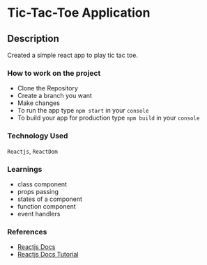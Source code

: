 # Tic-Tac-Toe Application

## Description
Created a simple react app to play tic tac toe. 

### How to work on the project
- Clone the Repository
- Create a branch you want
- Make changes
- To run the app type `npm start` in your `console`
- To build your app for production type `npm build` in your `console`

### Technology Used
`Reactjs`, `ReactDom`

### Learnings
- class component
- props passing
- states of a component
- function component
- event handlers


### References
- [Reactjs Docs](https://reactjs.org)
- [Reactjs Docs Tutorial](https://reactjs.org/tutorial)
